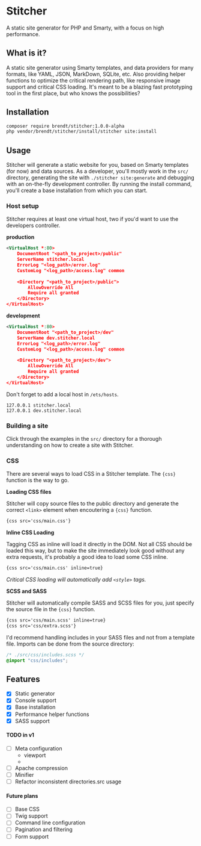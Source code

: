 # Stitcher

A static site generator for PHP and Smarty, with a focus on high performance.

## What is it?

A static site generator using Smarty templates, and data providers for many formats, like YAML, JSON, MarkDown, SQLite, etc. 
Also providing helper functions to optimize the critical rendering path, like responsive image support and critical CSS loading.
It's meant to be a blazing fast prototyping tool in the first place, but who knows the possibilities?

## Installation

```sh
composer require brendt/stitcher:1.0.0-alpha
php vendor/brendt/stitcher/install/stitcher site:install
```

## Usage

Stitcher will generate a static website for you, based on Smarty templates (for now) and data sources. 
As a developer, you'll mostly work in the ``src/`` directory, generating the site with ``./stitcher site:generate`` 
and debugging with an on-the-fly development controller. By running the install command, you'll create a base installation 
from which you can start. 

### Host setup

Stitcher requires at least one virtual host, two if you'd want to use the developers controller. 

**production**

```xml
<VirtualHost *:80>
    DocumentRoot "<path_to_project>/public"
    ServerName stitcher.local
    ErrorLog "<log_path>/error.log"
    CustomLog "<log_path>/access.log" common
    
    <Directory "<path_to_project>/public">
        AllowOverride All
        Require all granted
    </Directory>
</VirtualHost>
```

**development**

```xml
<VirtualHost *:80>
    DocumentRoot "<path_to_project>/dev"
    ServerName dev.stitcher.local
    ErrorLog "<log_path>/error.log"
    CustomLog "<log_path>/access.log" common
    
    <Directory "<path_to_project>/dev">
        AllowOverride All
        Require all granted
    </Directory>
</VirtualHost>
```

Don't forget to add a local host in ``/ets/hosts``.

```
127.0.0.1 stitcher.local
127.0.0.1 dev.stitcher.local
```

### Building a site

Click through the examples in the ``src/`` directory for a thorough understanding on how to create a site with Stitcher.

### CSS

There are several ways to load CSS in a Stitcher template. The ``{css}`` function is the way to go.

**Loading CSS files**

Stitcher will copy source files to the public directory and generate the correct ``<link>`` element when encoutering a ``{css}`` function.

```html
{css src='css/main.css'}
```

**Inline CSS Loading**

Tagging CSS as inline will load it directly in the DOM. Not all CSS should be loaded this way, but to make the site 
immediately look good without any extra requests, it's probably a good idea to load some CSS inline.  

```html
{css src='css/main.css' inline=true}
```

*Critical CSS loading will automatically add ``<style>`` tags.*

**SCSS and SASS**

Stitcher will automatically compile SASS and SCSS files for you, just specify the source file in the ``{css}`` function.

```html
{css src='css/main.scss' inline=true}
{css src='css/extra.scss'}
```

I'd recommend handling includes in your SASS files and not from a template file. Imports can be done from the source directory:

```css
/* ./src/css/includes.scss */
@import "css/includes";
```

## Features

- [X] Static generator
- [X] Console support
- [X] Base installation
- [X] Performance helper functions
- [X] SASS support

#### TODO in v1

- [ ] Meta configuration
    - viewport
    -
- [ ] Apache compression
- [ ] Minifier
- [ ] Refactor inconsistent directories.src usage

#### Future plans

- [ ] Base CSS
- [ ] Twig support
- [ ] Command line configuration
- [ ] Pagination and filtering
- [ ] Form support
